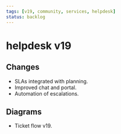 ```yaml
---
tags: [v19, community, services, helpdesk]
status: backlog
---
```

# helpdesk v19

## Changes
- SLAs integrated with planning.
- Improved chat and portal.
- Automation of escalations.

## Diagrams
- Ticket flow v19.




